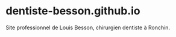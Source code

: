 dentiste-besson.github.io
=========================

Site professionnel de Louis Besson, chirurgien dentiste à Ronchin.
